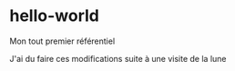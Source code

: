 # hello-world

Mon tout premier référentiel

J'ai du faire ces modifications suite à une visite de la lune
